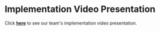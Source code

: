 # Implementation Video Presentation
Click [**here**](https://youtu.be/kH8KJdVCYfI) to see our team's implementation video presentation.

